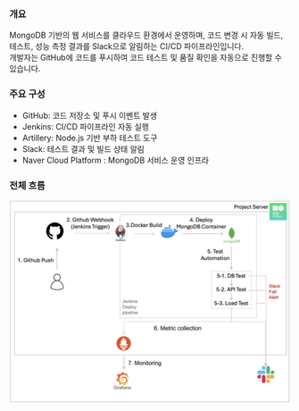 ### 개요
MongoDB 기반의 웹 서비스를 클라우드 환경에서 운영하며, 코드 변경 시 자동 빌드, 테스트, 성능 측정  결과를 Slack으로 알림하는 CI/CD 파이프라인입니다. <br>
개발자는 GitHub에 코드를 푸시하여 코드 테스트 및 품질 확인을 자동으로 진행할 수 있습니다. <br>

### 주요 구성
* GitHub: 코드 저장소 및 푸시 이벤트 발생
* Jenkins: CI/CD 파이프라인 자동 실행
* Artillery: Node.js 기반 부하 테스트 도구
* Slack: 테스트 결과 및 빌드 상태 알림
* Naver Cloud Platform : MongoDB 서비스 운영 인프라

### 전체 흐름
<p align="center">
  <img src="./diagram.png" width="800"/>
</p>